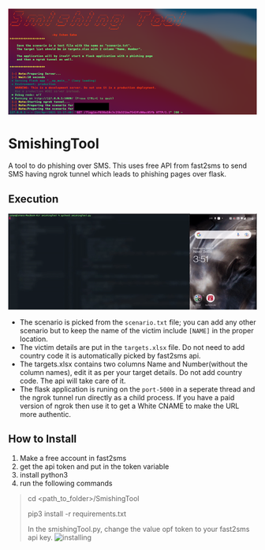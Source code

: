 ![SmishingTool](/img1.png)
# SmishingTool
A tool to do phishing over SMS. This uses free API from fast2sms to send SMS having ngrok tunnel which leads to phishing pages over flask. 

## Execution 
![installing](/execution.gif)
* The scenario is picked from the `scenario.txt` file; you can add any other scenario but to keep the name of the victim include `[NAME]` in the proper location. 
* The victim details are put in the `targets.xlsx` file. Do not need to add country code it is automatically picked by fast2sms api.
* The targets.xlsx contains two columns Name and Number(without the column names), edit it as per your target details. Do not add country code. The api will take care of it.
* The flask application is runing on the `port-5000` in a seperate thread and the ngrok tunnel run directly as a child process. If you have a paid version of ngrok then use it to get a White CNAME to make the URL more authentic. 


## How to Install
1. Make a free account in fast2sms
2. get the api token and put in the token variable
3. install python3
4. run the following commands 
>cd <path_to_folder>/SmishingTool
>
>pip3 install -r requirements.txt
>
>In the smishingTool.py, change the value opf token to your fast2sms api key.
![installing](/install.gif)



